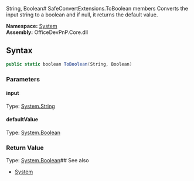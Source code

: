 String, Boolean# SafeConvertExtensions.ToBoolean members
Converts the input string to a boolean and if null, it returns the default value.  

**Namespace:** [System](System.md)  
**Assembly:** OfficeDevPnP.Core.dll  
## Syntax
```C#
public static boolean ToBoolean(String, Boolean)
```
### Parameters
#### input
Type: [System.String](System.String.md) 
#### 
#### defaultValue
Type: [System.Boolean](System.Boolean.md) 
#### 
### Return Value
Type: [System.Boolean](System.Boolean.md)## See also
- [System](System.md)
